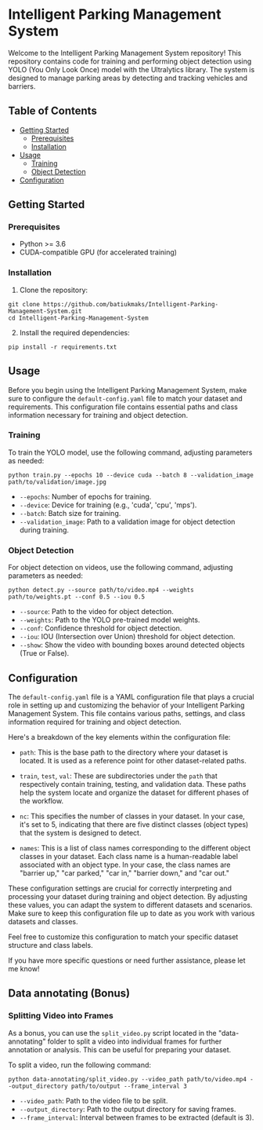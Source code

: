 # Intelligent Parking Management System

Welcome to the Intelligent Parking Management System repository! This repository contains code for training and performing object detection using YOLO (You Only Look Once) model with the Ultralytics library. The system is designed to manage parking areas by detecting and tracking vehicles and barriers.

## Table of Contents

- [Getting Started](#getting-started)
  - [Prerequisites](#prerequisites)
  - [Installation](#installation)
- [Usage](#usage)
  - [Training](#training)
  - [Object Detection](#object-detection)
- [Configuration](#configuration)

## Getting Started

### Prerequisites

- Python >= 3.6
- CUDA-compatible GPU (for accelerated training)

### Installation

1. Clone the repository:
```
git clone https://github.com/batiukmaks/Intelligent-Parking-Management-System.git
cd Intelligent-Parking-Management-System
```

2. Install the required dependencies:
```
pip install -r requirements.txt
```

## Usage

Before you begin using the Intelligent Parking Management System, make sure to configure the `default-config.yaml` file to match your dataset and requirements. This configuration file contains essential paths and class information necessary for training and object detection.

### Training

To train the YOLO model, use the following command, adjusting parameters as needed:
```
python train.py --epochs 10 --device cuda --batch 8 --validation_image path/to/validation/image.jpg
```

- `--epochs`: Number of epochs for training.
- `--device`: Device for training (e.g., 'cuda', 'cpu', 'mps').
- `--batch`: Batch size for training.
- `--validation_image`: Path to a validation image for object detection during training.

### Object Detection

For object detection on videos, use the following command, adjusting parameters as needed:
```
python detect.py --source path/to/video.mp4 --weights path/to/weights.pt --conf 0.5 --iou 0.5
```

- `--source`: Path to the video for object detection.
- `--weights`: Path to the YOLO pre-trained model weights.
- `--conf`: Confidence threshold for object detection.
- `--iou`: IOU (Intersection over Union) threshold for object detection.
- `--show`: Show the video with bounding boxes around detected objects (True or False).

## Configuration

The `default-config.yaml` file is a YAML configuration file that plays a crucial role in setting up and customizing the behavior of your Intelligent Parking Management System. This file contains various paths, settings, and class information required for training and object detection.

Here's a breakdown of the key elements within the configuration file:

- `path`: This is the base path to the directory where your dataset is located. It is used as a reference point for other dataset-related paths.

- `train`, `test`, `val`: These are subdirectories under the `path` that respectively contain training, testing, and validation data. These paths help the system locate and organize the dataset for different phases of the workflow.

- `nc`: This specifies the number of classes in your dataset. In your case, it's set to 5, indicating that there are five distinct classes (object types) that the system is designed to detect.

- `names`: This is a list of class names corresponding to the different object classes in your dataset. Each class name is a human-readable label associated with an object type. In your case, the class names are "barrier up," "car parked," "car in," "barrier down," and "car out."

These configuration settings are crucial for correctly interpreting and processing your dataset during training and object detection. By adjusting these values, you can adapt the system to different datasets and scenarios. Make sure to keep this configuration file up to date as you work with various datasets and classes.

Feel free to customize this configuration to match your specific dataset structure and class labels.

If you have more specific questions or need further assistance, please let me know!

## Data annotating (Bonus)
### Splitting Video into Frames

As a bonus, you can use the `split_video.py` script located in the "data-annotating" folder to split a video into individual frames for further annotation or analysis. This can be useful for preparing your dataset.

To split a video, run the following command:
```
python data-annotating/split_video.py --video_path path/to/video.mp4 --output_directory path/to/output --frame_interval 3
```

- `--video_path`: Path to the video file to be split.
- `--output_directory`: Path to the output directory for saving frames.
- `--frame_interval`: Interval between frames to be extracted (default is 3).

